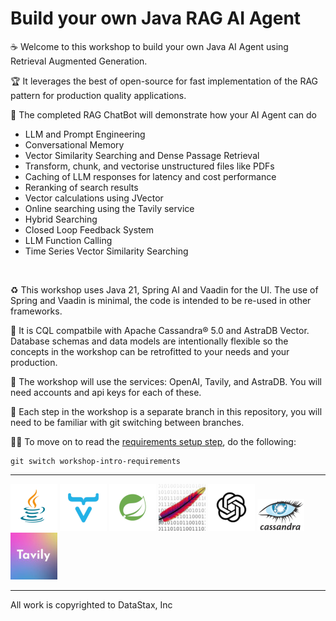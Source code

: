 # Build your own Java RAG AI Agent

 ☕️ Welcome to this workshop to build your own Java AI Agent using Retrieval Augmented Generation.

 🏆 It leverages the best of open-source for fast implementation of the RAG pattern for production quality applications.

 🤩 The completed RAG ChatBot will demonstrate how your AI Agent can do
 - LLM and Prompt Engineering
 - Conversational Memory
 - Vector Similarity Searching and Dense Passage Retrieval
 - Transform, chunk, and vectorise unstructured files like PDFs
 - Caching of LLM responses for latency and cost performance
 - Reranking of search results
 - Vector calculations using JVector
 - Online searching using the Tavily service
 - Hybrid Searching
 - Closed Loop Feedback System
 - LLM Function Calling
 - Time Series Vector Similarity Searching

 

 ♻️  This workshop uses Java 21, Spring AI and Vaadin for the UI.  The use of Spring and Vaadin is minimal, the code is intended to be re-used in other frameworks.

 👩‍ It is CQL compatbile with Apache Cassandra® 5.0 and AstraDB Vector.  Database schemas and data models are intentionally flexible so the concepts in the workshop can be retrofitted to your needs and your production.

 🙇‍ The workshop will use the services: OpenAI, Tavily, and AstraDB.  You will need accounts and api keys for each of these.

 🌴 Each step in the workshop is a separate branch in this repository, you will need to be familiar with git switching between branches.

 💪🏽 To move on to read the [requirements setup step](../workshop-intro-requirements), do the following:
```
git switch workshop-intro-requirements
```


***
![java](./src/assets/java.png) ![vaadin](./src/assets/vaadin.png) ![spring](./src/assets/spring.png) ![tika](./src/assets/tika.jpeg) ![openai](./src/assets/openai.png) ![cassandra](./src/assets/cassandra.png) ![tavily](./src/assets/tavily.jpeg)

***
All work is copyrighted to DataStax, Inc
  